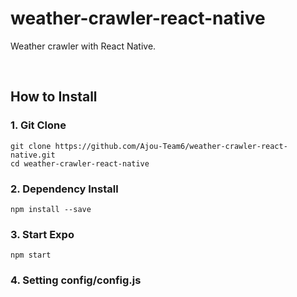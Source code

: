 # weather-crawler-react-native
Weather crawler with React Native.

<br>

## How to Install
### 1. Git Clone
```
git clone https://github.com/Ajou-Team6/weather-crawler-react-native.git
cd weather-crawler-react-native
```

### 2. Dependency Install
```
npm install --save
```

### 3. Start Expo
```
npm start
```

### 4. Setting config/config.js
